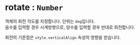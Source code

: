 # rotate : `Number`

객체의 회전 각도를 지정합니다. 단위는 `deg`입니다.  
음수를 입력할 경우 시계방향으로, 양수를 입력할 경우 반대로 회전합니다.

회전의 기준점은 `style.verticalAlign` 속성의 영향을 받습니다.